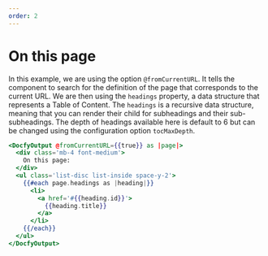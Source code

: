 ```yaml
---
order: 2
---
```


# On this page

In this example, we are using the option `@fromCurrentURL`. It tells the component
to search for the definition of the page that corresponds to the current URL.
We are then using the `headings` property, a data structure that represents a
Table of Content. The `headings` is a recursive data structure, meaning that you
can render their child for subheadings and their sub-subheadings. The depth of
headings available here is default to 6 but can be changed using the configuration
option `tocMaxDepth`.

```hbs template
<DocfyOutput @fromCurrentURL={{true}} as |page|>
  <div class='mb-4 font-medium'>
    On this page:
  </div>
  <ul class='list-disc list-inside space-y-2'>
    {{#each page.headings as |heading|}}
      <li>
        <a href='#{{heading.id}}'>
          {{heading.title}}
        </a>
      </li>
    {{/each}}
  </ul>
</DocfyOutput>
```
